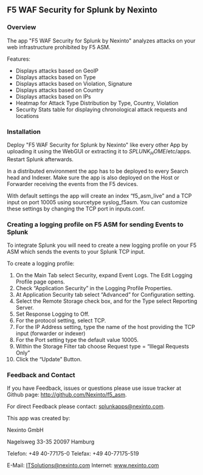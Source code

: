 ## F5 WAF Security for Splunk by Nexinto ##

### Overview ###

The app "F5 WAF Security for Splunk by Nexinto" analyzes attacks on your web infrastructure prohibited by F5 ASM.

Features:

- Displays attacks based on GeoIP
- Displays attacks based on Type
- Displays attacks based on Violation, Signature
- Displays attacks based on Country
- Displays attacks based on IPs
- Heatmap for Attack Type Distribution by Type, Country, Violation
- Security Stats table for displaying chronological attack requests and locations

### Installation ###

Deploy "F5 WAF Security for Splunk by Nexinto" like every other App by uploading  it using the WebGUI or extracting it to $SPLUNK_HOME$/etc/apps. 
Restart Splunk afterwards.

In a distributed environment the app has to be deployed to every Search head and Indexer. Make sure the app is also deployed on the Host or 
Forwarder receiving the events from the F5 devices. 

With default settings the app will create an index “f5_asm_live” and a TCP input on port 10005 using sourcetype syslog_f5asm. You can customize these 
settings by changing the TCP port in inputs.conf.

### Creating a logging profile on F5 ASM for sending Events to Splunk ###

To integrate Splunk you will need to create a new logging profile on your F5 ASM which sends the events to your Splunk TCP input.

To create a logging profile:

1.	On the Main Tab select Security, expand Event Logs. The Edit Logging Profile page opens.
2.	Check “Application Security” in the Logging Profile Properties.
3.	At Application Security tab select “Advanced” for Configuration setting.
4.	Select the Remote Storage check box, and for the Type select Reporting Server.
5.	Set Response Logging to Off.
6.	For the protocol setting, select TCP.
7.	For the IP Address setting, type the name of the host providing the TCP input (forwarder or indexer)
8.	For the Port setting type the default value 10005.
9.	Within the Storage Filter tab choose Request type = “Illegal Requests Only”
10.	Click the “Update” Button.

### Feedback and Contact ###


If you have Feedback, issues or questions please use issue tracker at Github page: http://github.com/Nexinto/f5_asm. 

For direct Feedback please contact: splunkapps@nexinto.com. 

This app was created by:

Nexinto GmbH

Nagelsweg 33-35
20097 Hamburg

Telefon: +49 40-77175-0
Telefax: +49 40-77175-519

E-Mail: ITSolutions@nexinto.com
Internet: www.nexinto.com